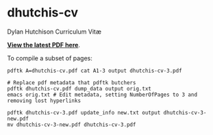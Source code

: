 # dhutchis-cv
Dylan Hutchison Curriculum Vit&#230;

[**View the latest PDF here**](https://github.com/dhutchis/dhutchis-cv/raw/master/dhutchis-cv.pdf).

To compile a subset of pages:

```
pdftk A=dhutchis-cv.pdf cat A1-3 output dhutchis-cv-3.pdf

# Replace pdf metadata that pdftk butchers
pdftk dhutchis-cv.pdf dump_data output orig.txt
emacs orig.txt # Edit metadata, setting NumberOfPages to 3 and removing lost hyperlinks

pdftk dhutchis-cv-3.pdf update_info new.txt output dhutchis-cv-3-new.pdf
mv dhutchis-cv-3-new.pdf dhutchis-cv-3.pdf
```
